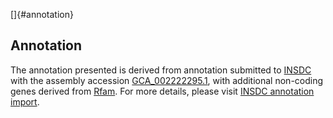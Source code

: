 []{#annotation}

Annotation
----------

The annotation presented is derived from annotation submitted to
[INSDC](http://www.insdc.org) with the assembly accession
[GCA\_002222295.1](http://www.ebi.ac.uk/ena/data/view/GCA_002222295.1),
with additional non-coding genes derived from
[Rfam](http://rfam.xfam.org/). For more details, please visit [INSDC
annotation
import](http://ensemblgenomes.org/info/data/insdc_annotation).
